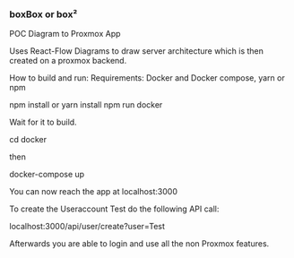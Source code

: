 ### boxBox or box²

POC Diagram to Proxmox App

Uses React-Flow Diagrams to draw server architecture which is then created on a proxmox backend.

How to build and run:
Requirements: Docker and Docker compose, yarn or npm

npm install or yarn install
npm run docker

Wait for it to build.

cd docker

then

docker-compose up

You can now reach the app at localhost:3000

To create the Useraccount Test do the following API call:

localhost:3000/api/user/create?user=Test

Afterwards you are able to login and use all the non Proxmox features.
